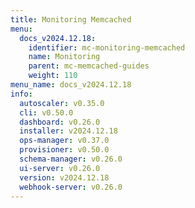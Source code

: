 ```yaml
---
title: Monitoring Memcached
menu:
  docs_v2024.12.18:
    identifier: mc-monitoring-memcached
    name: Monitoring
    parent: mc-memcached-guides
    weight: 110
menu_name: docs_v2024.12.18
info:
  autoscaler: v0.35.0
  cli: v0.50.0
  dashboard: v0.26.0
  installer: v2024.12.18
  ops-manager: v0.37.0
  provisioner: v0.50.0
  schema-manager: v0.26.0
  ui-server: v0.26.0
  version: v2024.12.18
  webhook-server: v0.26.0
---
```


